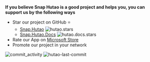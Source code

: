 **If you believe Snap Hutao is a good project and helps you, you can support us by the following ways**
- Star our project on GitHub ⭐
  - [Snap.Hutao](https://github.com/DGP-Studio/Snap.Hutao)   ![hutao.stars](https://img.shields.io/github/stars/DGP-Studio/Snap.Hutao?style=plastic&color=red)
  - [Snap.Hutao.Docs](https://github.com/DGP-Studio/Snap.Hutao.Docs)  ![hutao.docs.stars](https://img.shields.io/github/stars/DGP-Studio/Snap.Hutao.Docs?style=plastic&color=red)
- Rate our App on [Microsoft Store](ms-windows-store://review/?ProductId=9PH4NXJ2JN52)
- Promote our project in your network

![commit_activity](https://img.shields.io/github/commit-activity/y/DGP-Studio/Snap.Hutao?style=for-the-badge) ![hutao-last-commit](https://img.shields.io/github/last-commit/DGP-Studio/Snap.Hutao?label=Hutao%20Last%20Commit&style=for-the-badge)